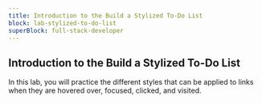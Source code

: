 ```yaml
---
title: Introduction to the Build a Stylized To-Do List
block: lab-stylized-to-do-list
superBlock: full-stack-developer
---
```


## Introduction to the Build a Stylized To-Do List

In this lab, you will practice the different styles that can be applied to links when they are hovered over, focused, clicked, and visited.
